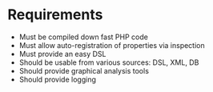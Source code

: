# Requirements

- Must be compiled down fast PHP code
- Must allow auto-registration of properties via inspection
- Must provide an easy DSL
- Should be usable from various sources: DSL, XML, DB
- Should provide graphical analysis tools
- Should provide logging